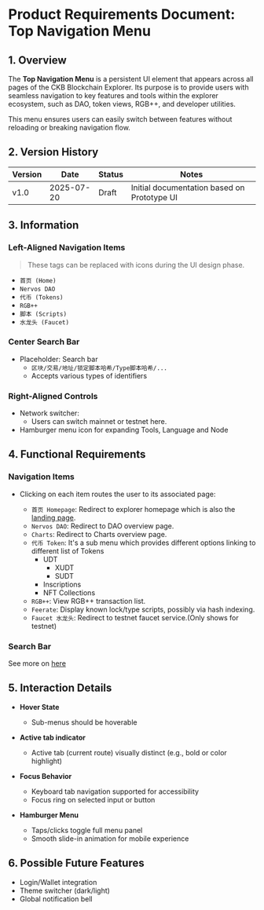# Product Requirements Document: Top Navigation Menu

## 1. Overview

The **Top Navigation Menu** is a persistent UI element that appears across all pages of the CKB Blockchain Explorer. Its purpose is to provide users with seamless navigation to key features and tools within the explorer ecosystem, such as DAO, token views, RGB++, and developer utilities.

This menu ensures users can easily switch between features without reloading or breaking navigation flow.



## 2. Version History

| Version | Date       | Status | Notes                                    |
| ------- | ---------- | ------ | ---------------------------------------- |
| v1.0    | 2025-07-20 | Draft  | Initial documentation based on Prototype UI |



## 3. Information


### **Left-Aligned Navigation Items**
> These tags can be replaced with icons during the UI design phase.
  * `首页 (Home)`
  * `Nervos DAO`
  * `代币 (Tokens)`
  * `RGB++`
  * `脚本 (Scripts)`
  * `水龙头 (Faucet)`

### **Center Search Bar**

  * Placeholder: Search bar
    * `区块/交易/地址/锁定脚本哈希/Type脚本哈希/...`
    * Accepts various types of identifiers

###  **Right-Aligned Controls**

  * Network switcher:
    * Users can switch mainnet or testnet here.
  * Hamburger menu icon for expanding Tools, Language and Node


## 4. Functional Requirements

### Navigation Items

* Clicking on each item routes the user to its associated page:

  * `首页 Homepage`: Redirect to explorer homepage which is also the [landing page](https://explorer.nervos.org/).
  * `Nervos DAO`: Redirect to DAO overview page.
  * `Charts`: Redirect to Charts overview page.
  * `代币 Token`: It's a sub menu which provides different options linking to different list of Tokens
    * UDT
      * XUDT
      * SUDT
    * Inscriptions
    * NFT Collections
  * `RGB++`: View RGB++ transaction list.
  * `Feerate`: Display known lock/type scripts, possibly via hash indexing.
  * `Faucet 水龙头`: Redirect to testnet faucet service.(Only shows for testnet)

### Search Bar

See more on [here](搜索功能.md)


## 5. Interaction Details

* **Hover State**
  * Sub-menus should be hoverable

* **Active tab indicator**
  * Active tab (current route) visually distinct (e.g., bold or color highlight)

* **Focus Behavior**
  * Keyboard tab navigation supported for accessibility
  * Focus ring on selected input or button


* **Hamburger Menu**

  * Taps/clicks toggle full menu panel
  * Smooth slide-in animation for mobile experience


## 6. Possible Future Features

* Login/Wallet integration
* Theme switcher (dark/light)
* Global notification bell